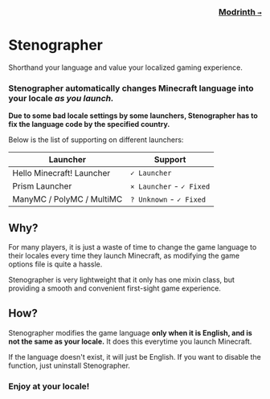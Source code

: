### <p align=right>[Modrinth `→`](https://modrinth.com/mod/stenographer)</p>

# Stenographer

Shorthand your language and value your localized gaming experience.

### Stenographer automatically changes Minecraft language into your locale *as you launch.*

**Due to some bad locale settings by some launchers, Stenographer has to fix the language code by the specified country.**

Below is the list of supporting on different launchers:

| Launcher                  | Support                  |
|---------------------------|--------------------------|
| Hello Minecraft! Launcher | `✓ Launcher`             |
| Prism Launcher            | `× Launcher` - `✓ Fixed` |
| ManyMC / PolyMC / MultiMC | `? Unknown` - `✓ Fixed`  |


## Why?

For many players, it is just a waste of time to change the game language to their locales every time they launch Minecraft, as modifying the game options file is quite a hassle.

Stenographer is very lightweight that it only has one mixin class, but providing a smooth and convenient first-sight game experience.

## How?

Stenographer modifies the game language **only when it is English, and is not the same as your locale.** It does this everytime you launch Minecraft.

If the language doesn't exist, it will just be English. If you want to disable the function, just uninstall Stenographer.

### Enjoy at your locale!
